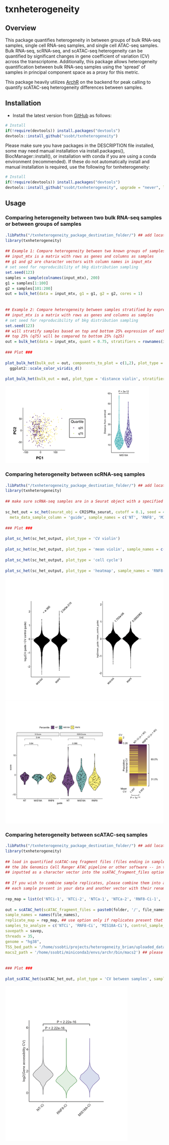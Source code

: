 # txnheterogeneity

## Overview

This package quantifies heterogeneity in between groups of bulk RNA-seq samples,
single cell RNA-seq samples, and single cell ATAC-seq samples. Bulk RNA-seq, 
scRNA-seq, and scATAC-seq heterogeneity can be quantified by significant changes 
in gene coefficient of variation (CV) across the transcriptome. Additionally, this
package allows heterogeneity quantification between bulk RNA-seq samples using the 
'spread' of samples in principal component space as a proxy for this metric. 

This package heavily utilizes [ArchR](https://www.archrproject.com) on the 
backend for peak calling to quantify scATAC-seq heterogeneity differences between samples.


## Installation

- Install the latest version from
  [GitHub](https://github.com/ssobt/txnheterogeneity) as follows:

``` r
# Install
if(!require(devtools)) install.packages("devtools")
devtools::install_github("ssobt/txnheterogeneity")
```

Please make sure you have packages in the DESCRIPTION file installed, 
some may need manual installation via install.packages(), BiocManager::install(), 
or installation with conda if you are using a conda environment (recommended). 
If these do not automatically install and manual installation is required, use the following for txnheterogeneity: 

``` r
# Install
if(!require(devtools)) install.packages("devtools")
devtools::install_github("ssobt/txnheterogeneity", upgrade = "never", lib = "/txnheterogeneity_package_destination_folder/")
```

## Usage

### Comparing heterogeneity between two bulk RNA-seq samples or between groups of samples

``` r
.libPaths("/txnheterogeneity_package_destination_folder/") ## add location of package to searchable library paths
library(txnheterogeneity)

## Example 1: Compare heterogeneity between two known groups of samples
## input_mtx is a matrix with rows as genes and columns as samples
## g1 and g2 are character vectors with column names in input_mtx
# set seed for reproducibility of bkg distribution sampling
set.seed(123)
samples = sample(colnames(input_mtx), 200)
g1 = samples[1:100]
g2 = samples[101:200]
out = bulk_het(data = input_mtx, g1 = g1, g2 = g2, cores = 1)


## Example 2: Compare heterogeneity between samples stratified by expression of certain genes
## input_mtx is a matrix with rows as genes and columns as samples
# set seed for reproducibility of bkg distribution sampling
set.seed(123)
## will stratify samples based on top and bottom 25% expression of each stratifier gene
## top 25% (q75) will be compared to bottom 25% (q25)
out = bulk_het(data = input_mtx, quant = 0.75, stratifiers = rownames(input_mtx)[1:10], cores = 10) 

### Plot ###

plot_bulk_het(bulk_out = out, components_to_plot = c(1,2), plot_type = 'PC scatter', stratifier_gene = 'MIS18A') +
  ggplot2::scale_color_viridis_d()

plot_bulk_het(bulk_out = out, plot_type = 'distance violin', stratifier_gene = 'MIS18A')

```
<img src="inst/bulk_scatter_violin.png" alt="Output of plot_bulk_het()"  />

### Comparing heterogeneity between scRNA-seq samples 

``` r
.libPaths("/txnheterogeneity_package_destination_folder/") ## add location of package to searchable library paths
library(txnheterogeneity)

## make sure scRNA-seq samples are in a Seurat object with a specified column in the metadata for sample identity

sc_het_out = sc_het(seurat_obj = CRISPRa_seurat, cutoff = 0.1, seed = 42, sample_cells_per_guide_cutoff = 50,
  meta_data_sample_column = 'guide', sample_names = c('NT', 'RNF8', 'MIS18A'), control_sample_name = 'NT')

### Plot ###

plot_sc_het(sc_het_output, plot_type = 'CV violin')

plot_sc_het(sc_het_output, plot_type = 'mean violin', sample_names = c('RNF8-Ci', 'MIS18A-Ci'))

plot_sc_het(sc_het_output, plot_type = 'cell cycle')

plot_sc_het(sc_het_output, plot_type = 'heatmap', sample_names = 'RNF8-Ci')

```
<img src="inst/sc_ratios.png" alt="Output of plot_sc_het()"  />
<img src="inst/sc_cc_ht.png" alt="Output of plot_sc_het()"  />

### Comparing heterogeneity between scATAC-seq samples 

``` r
.libPaths("/txnheterogeneity_package_destination_folder/") ## add location of package to searchable library paths
library(txnheterogeneity)

## load in quantified scATAC-seq fragment files (files ending in sample_name.fragments.tsv.gz) from
## the 10x Genomics Cell Ranger ATAC pipeline or other software -- in this examples the path to all file_names is
## inputted as a character vector into the scATAC_fragment_files option

## If you wish to combine sample replicates, please combine them into a list by specifying a vector with 
## each sample present in your data and another vector with their renamed version as follows:

rep_map = list(c('NTCi-1', 'NTCi-2', 'NTCa-1', 'NTCa-2', 'RNF8-Ci-1', 'RNF8-Ci-2', 'RNF8-Ca-1', 'RNF8-Ca-2', 'MIS18A-Ci-1', 'MIS18A-Ci-2', 'MIS18A-Ca-1', 'MIS18A-Ca-2'), c('NTCi', 'NTCi', 'NTCa', 'NTCa', 'RNF8-Ci', 'RNF8-Ci', 'RNF8-Ca', 'RNF8-Ca', 'MIS18A-Ci', 'MIS18A-Ci', 'MIS18A-Ca', 'MIS18A-Ca'))

out = scATAC_het(scATAC_fragment_files = paste0(folder, '/', file_names), 
sample_names = names(file_names), 
replicate_map = rep_map, ## use option only if replicates present that you wish to combine
samples_to_analyze = c('NTCi', 'RNF8-Ci', 'MIS18A-Ci'), control_sample_name = 'NTCi',
savepath = savep, 
threads = 35, 
genome = "hg38", 
TSS_bed_path = '/home/ssobti/projects/heterogeneity_brian/uploaded_data/scATACseq/genome/GRCh38_transcriptsOnly.tss.bed',
macs2_path = '/home/ssobti/miniconda3/envs/archr/bin/macs2') ## please make sure to provide this if using macs2 for peak calling, ArchR gets confused if multiple copies exist


### Plot ###

plot_scATAC_het(scATAC_het_out, plot_type = 'CV between samples', sample_names = c('RNF8-Ci', 'MIS18A-Ci'))

```
<img src="inst/scatac.png" alt="Output of plot_scATAC_het()"  />





